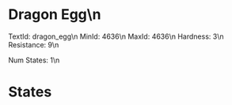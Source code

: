 # Dragon Egg\n
TextId: dragon_egg\n
MinId: 4636\n
MaxId: 4636\n
Hardness: 3\n
Resistance: 9\n

Num States: 1\n
# States
```

```